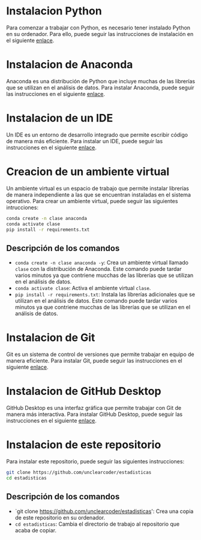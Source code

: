 # Instalacion Python 
Para comenzar a trabajar con Python, es necesario tener instalado Python en su ordenador. Para ello, puede seguir las instrucciones de instalación en el siguiente [enlace](https://www.python.org/downloads/).

# Instalacion de Anaconda
Anaconda es una distribución de Python que incluye muchas de las librerías que se utilizan en el análisis de datos. Para instalar Anaconda, puede seguir las instrucciones en el siguiente [enlace](https://www.anaconda.com/products/individual).

# Instalacion de un IDE
Un IDE es un entorno de desarrollo integrado que permite escribir código de manera más eficiente. Para instalar un IDE, puede seguir las instrucciones en el siguiente [enlace](https://code.visualstudio.com/download).

# Creacion de un ambiente virtual
Un ambiente virtual es un espacio de trabajo que permite instalar librerías de manera independiente a las que se encuentran instaladas en el sistema operativo. Para crear un ambiente virtual, puede seguir las siguientes intrucciones:
```bash
conda create -n clase anaconda
conda activate clase
pip install -r requirements.txt
```
## Descripción de los comandos
- `conda create -n clase anaconda -y`: Crea un ambiente virtual llamado `clase` con la distribución de Anaconda. Este comando puede tardar varios minutos ya que contriene mucchas de las librerías que se utilizan en el análisis de datos.
- `conda activate clase`: Activa el ambiente virtual `clase`.
- `pip install -r requirements.txt`: Instala las librerías adicionales que se utilizan en el análisis de datos. Este comando puede tardar varios minutos ya que contriene mucchas de las librerías que se utilizan en el análisis de datos.

# Instalacion de Git
Git es un sistema de control de versiones que permite trabajar en equipo de manera eficiente. Para instalar Git, puede seguir las instrucciones en el siguiente [enlace](https://git-scm.com/downloads).

# Instalacion de GitHub Desktop
GitHub Desktop es una interfaz gráfica que permite trabajar con Git de manera más interactiva. Para instalar GitHub Desktop, puede seguir las instrucciones en el siguiente [enlace](https://desktop.github.com/).

# Instalacion de este repositorio
Para instalar este repositorio, puede seguir las siguientes instrucciones:
```bash
git clone https://github.com/unclearcoder/estadisticas
cd estadisticas
```
## Descripción de los comandos
- `git clone https://github.com/unclearcoder/estadisticas': Crea una copia de este repositorio en su ordenador.
- `cd estadisticas`: Cambia el directorio de trabajo al repositorio que acaba de copiar.